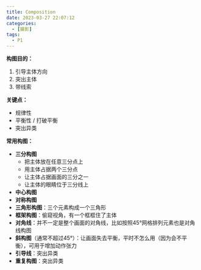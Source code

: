 ```yaml
---
title: Composition
date: 2023-03-27 22:07:12
categories:
  - [摄影]
tags:
  - P1
---
```


**构图目的：**

1. 引导主体方向
2. 突出主体
3. 带线索

**关键点：**

- 规律性
- 平衡性 / 打破平衡
- 突出异类

**常用构图：**

- **三分构图**
  - 把主体放在任意三分点上
  - 用主体占据两个三分点
  - 让主体占据画面的三分之一
  - 让主体的眼睛位于三分线上
- **中心构图**
- **对称构图**
- **三角形构图**：三个元素构成一个三角形
- **框架构图**：偷窥视角，有一个框框住了主体
- **对角线**：并不一定是整个画面的对角线，比如按照45°网格排列元素也是对角线构图
- **斜构图**（通常不超过45°）：让画面失去平衡，平时不怎么用（因为会不平衡），可用于增加动作张力
- **引导线**：突出异类
- **重复构图**：突出异类
